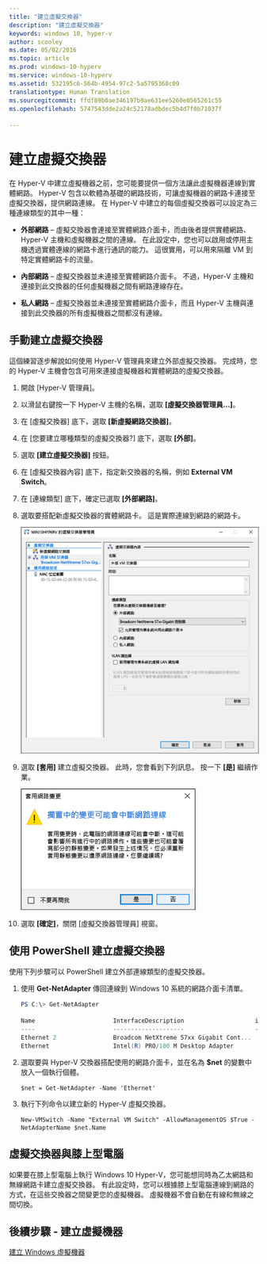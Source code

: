 ```yaml
---
title: "建立虛擬交換器"
description: "建立虛擬交換器"
keywords: windows 10, hyper-v
author: scooley
ms.date: 05/02/2016
ms.topic: article
ms.prod: windows-10-hyperv
ms.service: windows-10-hyperv
ms.assetid: 532195c6-564b-4954-97c2-5a5795368c09
translationtype: Human Translation
ms.sourcegitcommit: ffdf89b0ae346197b9ae631ee5260e0565261c55
ms.openlocfilehash: 5747543dde2a24c52178adbdec5b4d7f0b71037f

---
```


# 建立虛擬交換器 

在 Hyper-V 中建立虛擬機器之前，您可能要提供一個方法讓此虛擬機器連線到實體網路。 Hyper-V 包含以軟體為基礎的網路技術，可讓虛擬機器的網路卡連接至虛擬交換器，提供網路連線。 在 Hyper-V 中建立的每個虛擬交換器可以設定為三種連線類型的其中一種：

- **外部網路** – 虛擬交換器會連接至實體網路介面卡，而由後者提供實體網路、Hyper-V 主機和虛擬機器之間的連線。 在此設定中，您也可以啟用或停用主機透過實體連線的網路卡進行通訊的能力。 這很實用，可以用來隔離 VM 到特定實體網路卡的流量。

- **內部網路** – 虛擬交換器並未連接至實體網路介面卡。 不過，Hyper-V 主機和連接到此交換器的任何虛擬機器之間有網路連線存在。

- **私人網路** – 虛擬交換器並未連接至實體網路介面卡，而且 Hyper-V 主機與連接到此交換器的所有虛擬機器之間都沒有連線。

## 手動建立虛擬交換器

這個練習逐步解說如何使用 Hyper-V 管理員來建立外部虛擬交換器。 完成時，您的 Hyper-V 主機會包含可用來連接虛擬機器和實體網路的虛擬交換器。 

1. 開啟 [Hyper-V 管理員]。

2. 以滑鼠右鍵按一下 Hyper-V 主機的名稱，選取 **[虛擬交換器管理員...]**。

3. 在 [虛擬交換器] 底下，選取 **[新虛擬網路交換器]**。

4. 在 [您要建立哪種類型的虛擬交換器?] 底下，選取 **[外部]**。

5. 選取 **[建立虛擬交換器]** 按鈕。

6. 在 [虛擬交換器內容] 底下，指定新交換器的名稱，例如 **External VM Switch**。

7. 在 [連線類型] 底下，確定已選取 **[外部網路]**。

8. 選取要搭配新虛擬交換器的實體網路卡。 這是實際連線到網路的網路卡。  

    ![](media/newSwitch_upd.png)

9. 選取 **[套用]** 建立虛擬交換器。 此時，您會看到下列訊息。 按一下 **[是]** 繼續作業。

    ![](media/pen_changes_upd.png)  

10. 選取 **[確定]**，關閉 [虛擬交換器管理員] 視窗。

## 使用 PowerShell 建立虛擬交換器

使用下列步驟可以 PowerShell 建立外部連線類型的虛擬交換器。 

1. 使用 **Get-NetAdapter** 傳回連線到 Windows 10 系統的網路介面卡清單。

    ```powershell
    PS C:\> Get-NetAdapter

    Name                      InterfaceDescription                    ifIndex Status       MacAddress             LinkSpeed
    ----                      --------------------                    ------- ------       ----------             ---------
    Ethernet 2                Broadcom NetXtreme 57xx Gigabit Cont...       5 Up           BC-30-5B-A8-C1-7F         1 Gbps
    Ethernet                  Intel(R) PRO/100 M Desktop Adapter            3 Up           00-0E-0C-A8-DC-31        10 Mbps  
    ```

2. 選取要與 Hyper-V 交換器搭配使用的網路介面卡，並在名為 **$net** 的變數中放入一個執行個體。

    ```
    $net = Get-NetAdapter -Name 'Ethernet'
    ```

3. 執行下列命令以建立新的 Hyper-V 虛擬交換器。

    ```
    New-VMSwitch -Name "External VM Switch" -AllowManagementOS $True -NetAdapterName $net.Name
    ```

## 虛擬交換器與膝上型電腦

如果要在膝上型電腦上執行 Windows 10 Hyper-V，您可能想同時為乙太網路和無線網路卡建立虛擬交換器。 有此設定時，您可以根據膝上型電腦連線到網路的方式，在這些交換器之間變更您的虛擬機器。 虛擬機器不會自動在有線和無線之間切換。

## 後續步驟 - 建立虛擬機器
[建立 Windows 虛擬機器](walkthrough_create_vm.md)



<!--HONumber=Oct16_HO4-->


